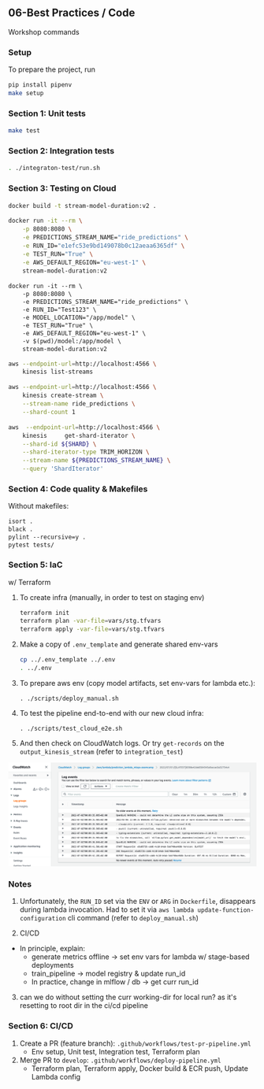 ## 06-Best Practices / Code

Workshop commands

### Setup
To prepare the project, run 

```bash
pip install pipenv
make setup
```

### Section 1: Unit tests
```bash
make test
```

### Section 2: Integration tests
```bash
. ./integraton-test/run.sh
```

### Section 3: Testing on Cloud

```bash
docker build -t stream-model-duration:v2 .
```

```bash
docker run -it --rm \
    -p 8080:8080 \
    -e PREDICTIONS_STREAM_NAME="ride_predictions" \
    -e RUN_ID="e1efc53e9bd149078b0c12aeaa6365df" \
    -e TEST_RUN="True" \
    -e AWS_DEFAULT_REGION="eu-west-1" \
    stream-model-duration:v2
```

```
docker run -it --rm \
    -p 8080:8080 \
    -e PREDICTIONS_STREAM_NAME="ride_predictions" \
    -e RUN_ID="Test123" \
    -e MODEL_LOCATION="/app/model" \
    -e TEST_RUN="True" \
    -e AWS_DEFAULT_REGION="eu-west-1" \
    -v $(pwd)/model:/app/model \
    stream-model-duration:v2
```


```bash
aws --endpoint-url=http://localhost:4566 \
    kinesis list-streams
```

```bash
aws --endpoint-url=http://localhost:4566 \
    kinesis create-stream \
    --stream-name ride_predictions \
    --shard-count 1
```

```bash
aws  --endpoint-url=http://localhost:4566 \
    kinesis     get-shard-iterator \
    --shard-id ${SHARD} \
    --shard-iterator-type TRIM_HORIZON \
    --stream-name ${PREDICTIONS_STREAM_NAME} \
    --query 'ShardIterator'
```


### Section 4: Code quality & Makefiles

Without makefiles:

```
isort .
black .
pylint --recursive=y .
pytest tests/
```


### Section 5: IaC
w/ Terraform

1. To create infra (manually, in order to test on staging env)
   ```bash
   terraform init
   terraform plan -var-file=vars/stg.tfvars
   terraform apply -var-file=vars/stg.tfvars
   ```

2. Make a copy of `.env_template` and generate shared env-vars 
    ```bash
    cp ../.env_template ../.env
    . ../.env
    ```

3. To prepare aws env (copy model artifacts, set env-vars for lambda etc.):
    ```
    . ./scripts/deploy_manual.sh
    ```

4. To test the pipeline end-to-end with our new cloud infra:
    ```
    . ./scripts/test_cloud_e2e.sh
    ``` 

5. And then check on CloudWatch logs. Or try `get-records` on the `output_kinesis_stream` (refer to `integration_test`)

![image](infrastructure/cw_logs_lambda.png)


### Notes

1. Unfortunately, the `RUN_ID` set via the `ENV` or `ARG` in `Dockerfile`, disappears during lambda invocation.
Had to set it via `aws lambda update-function-configuration` cli command (refer to `deploy_manual.sh`)

2. CI/CD
- In principle, explain:
    - generate metrics offline -> set env vars for lambda w/ stage-based deployments
    - train_pipeline -> model registry & update run_id
    - In practice, change in mlflow / db -> get curr run_id
    
3. can we do without setting the curr working-dir for local run? as it's resetting to root dir in the ci/cd pipeline


### Section 6: CI/CD

1. Create a PR (feature branch): `.github/workflows/test-pr-pipeline.yml`
    * Env setup, Unit test, Integration test, Terraform plan
2. Merge PR to `develop`: `.github/workflows/deploy-pipeline.yml`
    * Terraform plan, Terraform apply, Docker build & ECR push, Update Lambda config
